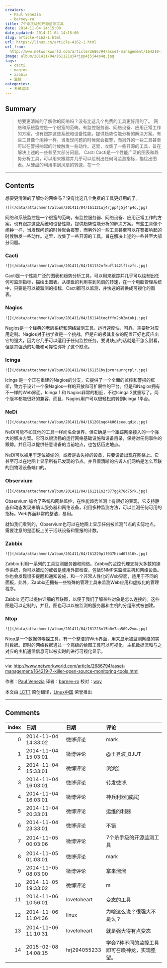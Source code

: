 ```yaml
---
creators:
  - Paul Venezia
  - barney-ro
title: 7个杀手级的开源监测工具
date: 2014-11-04 14:15:00
date_updated: 2014-11-04 14:15:00
slug: article-4162-1.html
url: https://linux.cn/article-4162-1.html
url_from: 
  http://www.networkworld.com/article/2686794/asset-management/164219-7-killer-open-source-monitoring-tools.html
image: album/201411/04/161121uj4rjpp4j5j44p4q.jpg
tags:
  - cacti
  - nagios
  - zabbix
  - 监控
categories:
  - 系统运维
---
```


## Summary

> 想要更清晰的了解你的网络吗？没有比这几个免费的工具更好用的了。  网络和系统监控是一个很宽的范畴。有监控服务器、网络设备、应用正常工作的方案，也有跟踪这些系统和设备性能，提供趋势性能分析的解决方案。有些工具像个闹钟一样，当发现问题的时候就会报警，而另外的一些工具甚至可以在警报响起的时候触发一些动作。这里，收集了一些开源的工具，旨在解决上述的一些甚至大部分问题。 Cacti  Cacti是一个性能广泛的图表和趋势分析工具，可以用来跟踪并几乎可以绘制出任何可监测指标，描绘出图表。从硬盘的利用率到风扇的转速，在一个

***

<!-- more -->

## Contents

想要更清晰的了解你的网络吗？没有比这几个免费的工具更好用的了。

`![](/data/attachment/album/201411/04/161121uj4rjpp4j5j44p4q.jpg)`

网络和系统监控是一个很宽的范畴。有监控服务器、网络设备、应用正常工作的方案，也有跟踪这些系统和设备性能，提供趋势性能分析的解决方案。有些工具像个闹钟一样，当发现问题的时候就会报警，而另外的一些工具甚至可以在警报响起的时候触发一些动作。这里，收集了一些开源的工具，旨在解决上述的一些甚至大部分问题。

### Cacti

`![](/data/attachment/album/201411/04/161132nfkufl142lflczfc.jpg)`

Cacti是一个性能广泛的图表和趋势分析工具，可以用来跟踪并几乎可以绘制出任何可监测指标，描绘出图表。从硬盘的利用率到风扇的转速，在一个电脑管理系统中，只要是可以被监测的指标，Cacti都可以监测，并快速的转换成可视化的图表。

### Nagios

`![](/data/attachment/album/201411/04/161141togfffm2oh2miokj.jpg)`

Nagios是一个经典的老牌系统和网络监测工具。运行速度快，可靠，需要针对应用定制。Nagios对于初学者是一个挑战。但是它的极其复杂的配置正好也反应出它的强大，因为它几乎可以适用于任何监控任务。要说缺点的话就是不怎么耐看，但是其强劲的功能和可靠性弥补了这个缺点。

### Icinga

`![](/data/attachment/album/201411/04/161151byjprnraurrgrplr.jpg)`

Icinga 是一个正在重建的Nagios的分支，它提供了一个全面的监控和警报的框架，致力于设计一个像Nagios一样的开放和可扩展性的平台。但是和Nagios拥有不一样的Web界面。Icinga 1 和 Nagios非常的相近，不过Icinga 2就重写了。两个版本都能很好的兼容，而且，Nagios用户可以很轻松的转到Icinga 1平台。

### NeDi

`![](/data/attachment/album/201411/04/161201nqd4k06iseeuqdid.jpg)`

NeDi可能不如其他的工具一样闻名全世界，但它确是一个跟踪网络接入的一个强大的解决方案。它可以很流畅的运行网络基础设施和设备目录，保持对任何事件的跟踪。并且可以提供任意设备的当前地点，也包括历史地点。

NeDi可以被用于定位被偷的，或者是丢失掉的设备，只要设备出现在网络上。它甚至可以在地图上显示所有已发现的节点。并且很清晰的告诉人们网络是怎么互联的到物理设备端口的。

### Observium

`![](/data/attachment/album/201411/04/161211o2r377ggk78d75rk.jpg)`

Observium 综合了系统和网路监控，在性能趋势监测上有很好的表现，它支持静态和动态发现来确认服务器和网络设备，利用多种监测方法，可以监测任何可用的指标。Web界面非常的整洁，易用。

就如我们看到的，Observium也可以在地图上显示任何被监测节点的实际地点。需要注意的是面板上关于活跃设备和警报的计数。

### Zabbix

`![](/data/attachment/album/201411/04/161220p1f037hzad075l0k.jpg)`

Zabbix 利用一系列的工具监测服务器和网络。Zabbix的监控代理支持大多数的操作系统，你可以被动的或者是使用外部检查，包括SNMP来监控主机和网络设备。你也会发现很多提醒和通知设施，和一个非常人性化的Web界面，适用于不同的面板，此外，Zabbix还拥有一些特殊的管理工具来监测Web应用和虚拟化的管理程序。

Zabbix 还可以提供详细的互联图，以便于我们了解某些对象是怎么连接的。这些图是可以定制的，并且，图也可以以被监测的服务器和主机的分组形式被创建。

### Ntop

`![](/data/attachment/album/201411/04/161228n15b0v7aa509v2vm.jpg)`

Ntop是一个数据包嗅探工具。有一个整洁的Web界面，用来显示被监测网络的实时数据。即时的网络数据通过一个高级的绘图工具可以可视化。主机数据流和与之对应的主机通信信息可以被实时的进行可视化显示。

---

via: <http://www.networkworld.com/article/2686794/asset-management/164219-7-killer-open-source-monitoring-tools.html>

作者：[Paul Venezia](http://www.networkworld.com/author/Paul-Venezia/) 译者：[barney-ro](https://github.com/barney-ro) 校对：[wxy](https://github.com/wxy)

本文由 [LCTT](https://github.com/LCTT/TranslateProject) 原创翻译，[Linux中国](https://linux.cn/) 荣誉推出

***

## Comments

|   index | 日期                | 日期         | 评论                                          |
|--------:|:--------------------|:-------------|:----------------------------------------------|
|       0 | 2014-11-04 14:33:02 | 微博评论     | mark                                          |
|       1 | 2014-11-04 15:03:01 | 微博评论     | @王昱波_BJUT                                  |
|       2 | 2014-11-04 15:33:01 | 微博评论     | [哈哈]                                        |
|       3 | 2014-11-04 16:03:01 | 微博评论     | 转发微博.                                     |
|       4 | 2014-11-04 16:03:01 | 微博评论     | 神兵利器[威武]                                |
|       5 | 2014-11-04 20:33:01 | 微博评论     | 运维的利器                                    |
|       6 | 2014-11-04 23:33:01 | 微博评论     | 不错                                          |
|       7 | 2014-11-05 00:03:06 | 微博评论     | 7个杀手级的开源监测工具                       |
|       8 | 2014-11-05 01:03:01 | 微博评论     | mark                                          |
|       9 | 2014-11-05 08:03:00 | 微博评论     | 拿来溜溜                                      |
|      10 | 2014-11-05 19:33:02 | 微博评论     | m                                             |
|      11 | 2014-11-06 10:56:01 | lovetoheart  | 变态的工具                                    |
|      12 | 2014-11-06 11:04:36 | linux        | 为啥这么说？很强大不是么？                    |
|      13 | 2014-11-06 11:10:31 | lovetoheart  | 就是强大得有点变态                            |
|      14 | 2015-02-08 14:08:15 | hrj294055233 | 学会7种不同的监控工具即可召唤神龙，实现愿望。 |
